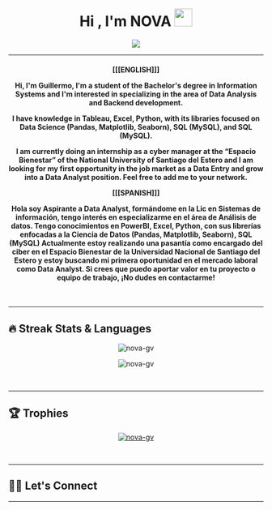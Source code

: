 <h1 align="center">Hi , I'm NOVA <img src="https://media.giphy.com/media/hvRJCLFzcasrR4ia7z/giphy.gif" width="35"></h1>
<p align="center">
  <a href="https://github.com/nova-gv"><img src="https://readme-typing-svg.herokuapp.com?lines=Data+Analyst+;Power-Bi%20|%20Excel%20|%20Python%20|%20MySql;Always%20learning%20new%20things&center=true&width=500&height=50"></a>
</p>
<hr/>


<h4 align="center">
<p>[[[ENGLISH]]]</p>
<p>Hi, I'm Guillermo, I'm a student of the Bachelor's degree in Information Systems and I'm interested in specializing in the area of Data Analysis and Backend development.

I have knowledge in Tableau, Excel, Python, with its libraries focused on Data Science (Pandas, Matplotlib, Seaborn), SQL (MySQL), and SQL (MySQL).

I am currently doing an internship as a cyber manager at the “Espacio Bienestar” of the National University of Santiago del Estero and I am looking for my first opportunity in the job market as a Data Entry and grow into a Data Analyst position.
Feel free to add me to your network.
</p>
<p>[[[SPANISH]]]</p>
<p>Hola soy Aspirante a Data Analyst, formándome en la Lic en Sistemas de información, tengo interés en especializarme en el área de Análisis de datos.
Tengo conocimientos en PowerBI, Excel, Python, con sus librerías enfocadas a la Ciencia de Datos (Pandas, Matplotlib, Seaborn), SQL (MySQL)
Actualmente estoy realizando una pasantía como encargado del ciber en el Espacio Bienestar de la Universidad Nacional de Santiago del Estero y estoy buscando mi primera oportunidad en el mercado laboral como Data Analyst. Si crees que puedo aportar valor en tu proyecto o equipo de trabajo, ¡No dudes en contactarme!
</p>
</h4>
<br>

<hr/> 

## 🔥 Streak Stats & Languages
<p align="center"><img src="https://github-readme-streak-stats.herokuapp.com/?user=nova-gv&theme=algolia" alt="nova-gv" /></p>
<p align="center"><img src="https://github-readme-stats.vercel.app/api/top-langs/?username=nova-gv&theme=algolia&layout=compact" alt="nova-gv" /></p>

<br>
<hr/>

## 🏆 Trophies
<p align="center"> <a href="https://github.com/nova-gv"><img
      src="https://github-profile-trophy.vercel.app/?username=nova-gv&row=1&column=3&theme=algolia" alt="nova-gv" /></a>  </p>

<!-- algolia -->
<br>
<hr/>

## 🙋‍♀️ Let's Connect
<p align="center">

    
</p>

----
